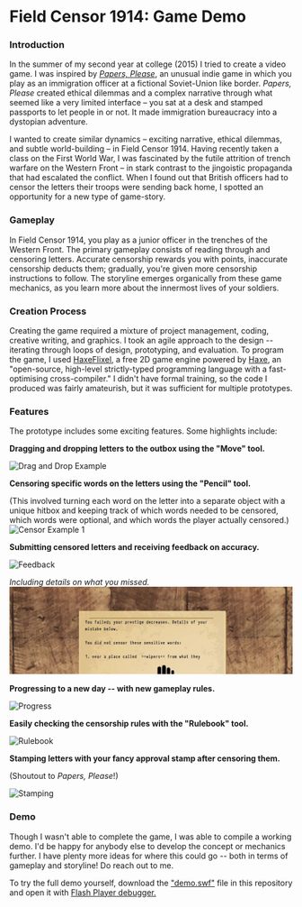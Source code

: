 # Field Censor 1914: Game Demo #

### Introduction ###
In the summer of my second year at college (2015) I tried to create a video game. I was inspired by [*Papers, Please*](https://en.wikipedia.org/wiki/Papers%2C_Please), an unusual indie game in which you play as an immigration officer at a fictional Soviet-Union like border. *Papers, Please* created ethical dilemmas and a complex narrative through what seemed like a very limited interface – you sat at a desk and stamped passports to let people in or not. It made immigration bureaucracy into a dystopian adventure.

I wanted to create similar dynamics – exciting narrative, ethical dilemmas, and subtle world-building – in Field Censor 1914. Having recently taken a class on the First World War, I was fascinated by the futile attrition of trench warfare on the Western Front – in stark contrast to the jingoistic propaganda that had escalated the conflict. When I found out that British officers had to censor the letters their troops were sending back home, I spotted an opportunity for a new type of game-story.

### Gameplay ###
In Field Censor 1914, you play as a junior officer in the trenches of the Western Front. The primary gameplay consists of reading through and censoring letters. Accurate censorship rewards you with points, inaccurate censorship deducts them; gradually, you're given more censorship instructions to follow. The storyline emerges organically from these game mechanics, as you learn more about the innermost lives of your soldiers.

### Creation Process ###
Creating the game required a mixture of project management, coding, creative writing, and graphics. I took an agile approach to the design -- iterating through loops of design, prototyping, and evaluation. To program the game, I used [HaxeFlixel](https://haxeflixel.com), a free 2D game engine powered by [Haxe](https://haxe.org),  an "open-source, high-level strictly-typed programming language with a fast-optimising cross-compiler." I didn't have formal training, so the code I produced was fairly amateurish, but it was sufficient for multiple prototypes.

### Features ###
The prototype includes some exciting features. Some highlights include:

**Dragging and dropping letters to the outbox using the "Move" tool.**

![Drag and Drop Example](https://github.com/nehmbreezy/Field-Censor-1914-Game-Demo/blob/master/gifs/Click%20and%20Drag1.gif "Drag and Drop Example")


**Censoring specific words on the letters using the "Pencil" tool.**

(This involved turning each word on the letter into a separate object with a unique hitbox and keeping track of which words needed to be censored, which words were optional, and which words the player actually censored.)
![Censor Example 1](https://github.com/nehmbreezy/Field-Censor-1914-Game-Demo/blob/master/gifs/Censor%20part%201.gif "Censor Example 1")


**Submitting censored letters and receiving feedback on accuracy.**

![Feedback](https://github.com/nehmbreezy/Field-Censor-1914-Game-Demo/blob/master/gifs/Censor%20part%202%20feedback.gif "Feedback 1")

*Including details on what you missed.*
<img src="https://github.com/nehmbreezy/Field-Censor-1914-Game-Demo/blob/master/gifs/censor%20feedback.JPG" alt="feedback negative" width="800"/>


**Progressing to a new day -- with new gameplay rules.**

![Progress](https://github.com/nehmbreezy/Field-Censor-1914-Game-Demo/blob/master/gifs/Day%202%20to%20day%203%20transition.gif "New Day")


**Easily checking the censorship rules with the "Rulebook" tool.**

![Rulebook](https://github.com/nehmbreezy/Field-Censor-1914-Game-Demo/blob/master/gifs/Rule%20book.gif "Rulebook")


**Stamping letters with your fancy approval stamp after censoring them.**

(Shoutout to *Papers, Please*!)

![Stamping](https://github.com/nehmbreezy/Field-Censor-1914-Game-Demo/blob/master/gifs/Stamp.gif "Stamping")


### Demo ###
Though I wasn't able to complete the game, I was able to compile a working demo. I'd be happy for anybody else to develop the concept or mechanics further. I have plenty more ideas for where this could go -- both in terms of gameplay and storyline! Do reach out to me.

To try the full demo yourself, download the ["demo.swf"](Link) file in this repository and open it with [Flash Player debugger.](https://www.adobe.com/support/flashplayer/debug_downloads.html)

